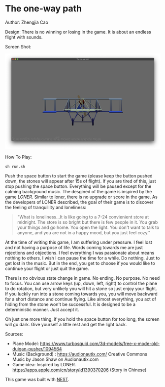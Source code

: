 # The one-way path

Author: Zhengjia Cao

Design: There is no winning or losing in the game. It is about an endless flight with sounds. 

Screen Shot:

![Screen Shot](screen.png)

How To Play:

```
sh run.sh
```

Push the space button to start the game (please keep the button pushed down, the stones will appear after 15s of flight). If you are tired of this, just stop pushing the space button. Everything will be paused except for the calming background music. The desgined of the game is inspired by the game *LONER*. Similar to loner, there is no upgrade or score in the game. As the developers of LONER described, the goal of their game is to discover the feeling of tranquillity and loneliness:

> "What is loneliness...It is like going to a 7-24 convienient store at midnight. The store is so bright but there is few people in it. You grab your things and go home. You open the light. You don't want to talk to anyone, and you are not in a happy mood, but you just feel cozy."

At the time of writing this game, I am suffering under pressure. I feel lost and not having a purpose of life. Words coming towards me are just rejections and objections. I feel everything I was passionate about means nothing to others. I wish I can pause the time for a while. Do nothing. Just to get lost in the music. But in the end, you get to choose if you would like to continue your flight or just quit the game.

There is no obvious state change in game. No ending. No purpose. No need to focus. You can use arrow keys (up, down, left, right) to control the plane to do rotation, but very unlikely you will hit a stone so just enjoy your flight. If you luckily run into a stone coming towards you, you will move backward for a short distance and continue flying. Like almost everything, you act of hiding from the stone won't be successful. It is designed to be a deterministic manner. Just accept it. 

Oh just one more thing, if you hold the space button for too long, the screen will go dark. Give yourself a little rest and get the light back.


Sources:
- Plane Model: https://www.turbosquid.com/3d-models/free-x-mode-old-duigan-pusher/1094564
- Music (Background) : https://audionautix.com/ Creative Commons Music by Jason Shaw on Audionautix.com
- Game idea: Inspired by LONER. https://apps.apple.com/cn/story/id1390370206 (Story in Chinese)

This game was built with [NEST](NEST.md).

